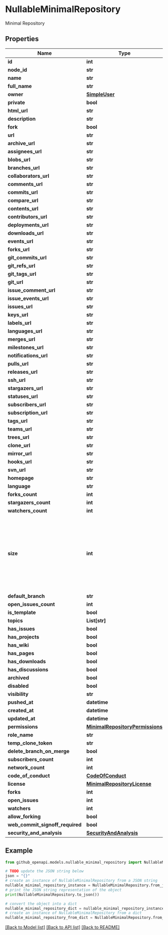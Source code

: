 # NullableMinimalRepository

Minimal Repository

## Properties

Name | Type | Description | Notes
------------ | ------------- | ------------- | -------------
**id** | **int** |  | 
**node_id** | **str** |  | 
**name** | **str** |  | 
**full_name** | **str** |  | 
**owner** | [**SimpleUser**](SimpleUser.md) |  | 
**private** | **bool** |  | 
**html_url** | **str** |  | 
**description** | **str** |  | 
**fork** | **bool** |  | 
**url** | **str** |  | 
**archive_url** | **str** |  | 
**assignees_url** | **str** |  | 
**blobs_url** | **str** |  | 
**branches_url** | **str** |  | 
**collaborators_url** | **str** |  | 
**comments_url** | **str** |  | 
**commits_url** | **str** |  | 
**compare_url** | **str** |  | 
**contents_url** | **str** |  | 
**contributors_url** | **str** |  | 
**deployments_url** | **str** |  | 
**downloads_url** | **str** |  | 
**events_url** | **str** |  | 
**forks_url** | **str** |  | 
**git_commits_url** | **str** |  | 
**git_refs_url** | **str** |  | 
**git_tags_url** | **str** |  | 
**git_url** | **str** |  | [optional] 
**issue_comment_url** | **str** |  | 
**issue_events_url** | **str** |  | 
**issues_url** | **str** |  | 
**keys_url** | **str** |  | 
**labels_url** | **str** |  | 
**languages_url** | **str** |  | 
**merges_url** | **str** |  | 
**milestones_url** | **str** |  | 
**notifications_url** | **str** |  | 
**pulls_url** | **str** |  | 
**releases_url** | **str** |  | 
**ssh_url** | **str** |  | [optional] 
**stargazers_url** | **str** |  | 
**statuses_url** | **str** |  | 
**subscribers_url** | **str** |  | 
**subscription_url** | **str** |  | 
**tags_url** | **str** |  | 
**teams_url** | **str** |  | 
**trees_url** | **str** |  | 
**clone_url** | **str** |  | [optional] 
**mirror_url** | **str** |  | [optional] 
**hooks_url** | **str** |  | 
**svn_url** | **str** |  | [optional] 
**homepage** | **str** |  | [optional] 
**language** | **str** |  | [optional] 
**forks_count** | **int** |  | [optional] 
**stargazers_count** | **int** |  | [optional] 
**watchers_count** | **int** |  | [optional] 
**size** | **int** | The size of the repository, in kilobytes. Size is calculated hourly. When a repository is initially created, the size is 0. | [optional] 
**default_branch** | **str** |  | [optional] 
**open_issues_count** | **int** |  | [optional] 
**is_template** | **bool** |  | [optional] 
**topics** | **List[str]** |  | [optional] 
**has_issues** | **bool** |  | [optional] 
**has_projects** | **bool** |  | [optional] 
**has_wiki** | **bool** |  | [optional] 
**has_pages** | **bool** |  | [optional] 
**has_downloads** | **bool** |  | [optional] 
**has_discussions** | **bool** |  | [optional] 
**archived** | **bool** |  | [optional] 
**disabled** | **bool** |  | [optional] 
**visibility** | **str** |  | [optional] 
**pushed_at** | **datetime** |  | [optional] 
**created_at** | **datetime** |  | [optional] 
**updated_at** | **datetime** |  | [optional] 
**permissions** | [**MinimalRepositoryPermissions**](MinimalRepositoryPermissions.md) |  | [optional] 
**role_name** | **str** |  | [optional] 
**temp_clone_token** | **str** |  | [optional] 
**delete_branch_on_merge** | **bool** |  | [optional] 
**subscribers_count** | **int** |  | [optional] 
**network_count** | **int** |  | [optional] 
**code_of_conduct** | [**CodeOfConduct**](CodeOfConduct.md) |  | [optional] 
**license** | [**MinimalRepositoryLicense**](MinimalRepositoryLicense.md) |  | [optional] 
**forks** | **int** |  | [optional] 
**open_issues** | **int** |  | [optional] 
**watchers** | **int** |  | [optional] 
**allow_forking** | **bool** |  | [optional] 
**web_commit_signoff_required** | **bool** |  | [optional] 
**security_and_analysis** | [**SecurityAndAnalysis**](SecurityAndAnalysis.md) |  | [optional] 

## Example

```python
from github_openapi.models.nullable_minimal_repository import NullableMinimalRepository

# TODO update the JSON string below
json = "{}"
# create an instance of NullableMinimalRepository from a JSON string
nullable_minimal_repository_instance = NullableMinimalRepository.from_json(json)
# print the JSON string representation of the object
print(NullableMinimalRepository.to_json())

# convert the object into a dict
nullable_minimal_repository_dict = nullable_minimal_repository_instance.to_dict()
# create an instance of NullableMinimalRepository from a dict
nullable_minimal_repository_from_dict = NullableMinimalRepository.from_dict(nullable_minimal_repository_dict)
```
[[Back to Model list]](../README.md#documentation-for-models) [[Back to API list]](../README.md#documentation-for-api-endpoints) [[Back to README]](../README.md)


